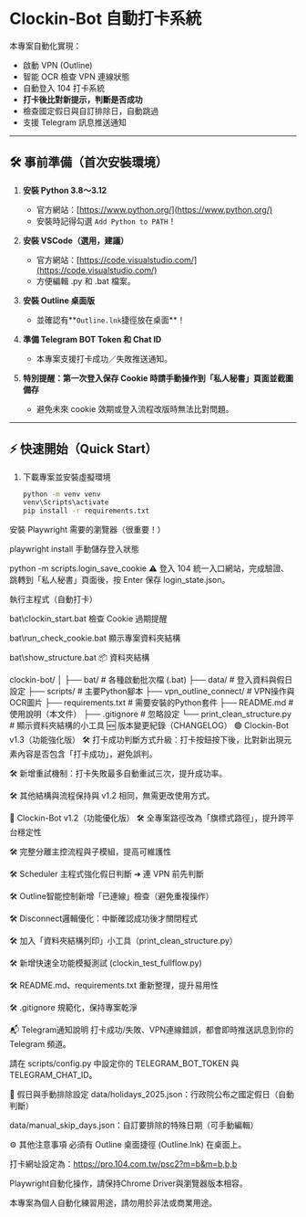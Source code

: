 # Clockin-Bot 自動打卡系統

本專案自動化實現：
- 啟動 VPN (Outline)
- 智能 OCR 檢查 VPN 連線狀態
- 自動登入 104 打卡系統
- **打卡後比對新提示，判斷是否成功**
- 檢查國定假日與自訂排除日，自動跳過
- 支援 Telegram 訊息推送通知

---

## 🛠 事前準備（首次安裝環境）

1. **安裝 Python 3.8～3.12**
   - 官方網站：[https://www.python.org/](https://www.python.org/)
   - 安裝時記得勾選 `Add Python to PATH`！

2. **安裝 VSCode（選用，建議）**
   - 官方網站：[https://code.visualstudio.com/](https://code.visualstudio.com/)
   - 方便編輯 .py 和 .bat 檔案。

3. **安裝 Outline 桌面版**
   - 並確認有**`Outline.lnk`捷徑放在桌面**！

4. **準備 Telegram BOT Token 和 Chat ID**
   - 本專案支援打卡成功／失敗推送通知。

5. **特別提醒：第一次登入保存 Cookie 時請手動操作到「私人秘書」頁面並截圖備存**
   - 避免未來 cookie 效期或登入流程改版時無法比對問題。

---

## ⚡ 快速開始（Quick Start）

1. 下載專案並安裝虛擬環境
   ```bash
   python -m venv venv
   venv\Scripts\activate
   pip install -r requirements.txt
安裝 Playwright 需要的瀏覽器（很重要！）

playwright install
手動儲存登入狀態

python -m scripts.login_save_cookie
⚠️ 登入 104 統一入口網站，完成驗證、跳轉到「私人秘書」頁面後，按 Enter 保存 login_state.json。

執行主程式（自動打卡）

bat\clockin_start.bat
檢查 Cookie 過期提醒

bat\run_check_cookie.bat
顯示專案資料夾結構

bat\show_structure.bat
📦 資料夾結構

clockin-bot/
│
├── bat/                  # 各種啟動批次檔 (.bat)
├── data/                 # 登入資料與假日設定
├── scripts/              # 主要Python腳本
├── vpn_outline_connect/  # VPN操作與OCR圖片
├── requirements.txt      # 需要安裝的Python套件
├── README.md             # 使用說明（本文件）
├── .gitignore            # 忽略設定
└── print_clean_structure.py  # 顯示資料夾結構的小工具
🆕 版本變更紀錄（CHANGELOG） 
🟢 Clockin-Bot v1.3（功能強化版）
🛠 打卡成功判斷方式升級：打卡按鈕按下後，比對新出現元素內容是否包含「打卡成功」，避免誤判。

🛠 新增重試機制：打卡失敗最多自動重試三次，提升成功率。

🛠 其他結構與流程保持與 v1.2 相同，無需更改使用方式。

🔵 Clockin-Bot v1.2（功能優化版）
🛠 全專案路徑改為「旗標式路徑」，提升跨平台穩定性

🛠 完整分離主控流程與子模組，提高可維護性

🛠 Scheduler 主程式強化假日判斷 ➔ 連 VPN 前先判斷

🛠 Outline智能控制新增「已連線」檢查（避免重複操作）

🛠 Disconnect邏輯優化：中斷確認成功後才關閉程式

🛠 加入「資料夾結構列印」小工具（print_clean_structure.py）

🛠 新增快速全功能模擬測試 (clockin_test_fullflow.py)

🛠 README.md、requirements.txt 重新整理，提升易用性

🛠 .gitignore 規範化，保持專案乾淨

📬 Telegram通知說明
打卡成功/失敗、VPN連線錯誤，都會即時推送訊息到你的 Telegram 頻道。

請在 scripts/config.py 中設定你的 TELEGRAM_BOT_TOKEN 與 TELEGRAM_CHAT_ID。

📅 假日與手動排除設定
data/holidays_2025.json：行政院公布之國定假日（自動判斷）

data/manual_skip_days.json：自訂要排除的特殊日期（可手動編輯）

⚙️ 其他注意事項
必須有 Outline 桌面捷徑 (Outline.lnk) 在桌面上。

打卡網址設定為：https://pro.104.com.tw/psc2?m=b&m=b,b,b

Playwright自動化操作，請保持Chrome Driver與瀏覽器版本相容。

本專案為個人自動化練習用途，請勿用於非法或商業用途。









